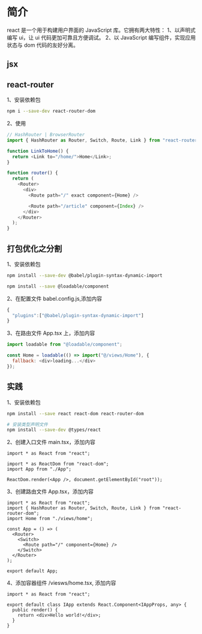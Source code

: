 # 简介

react 是一个用于构建用户界面的 JavaScript 库。它拥有两大特性：
1、以声明式编写 ui，让 ui 代码更加可靠且方便调试。
2、以 JavaScript 编写组件，实现应用状态与 dom 代码的友好分离。

## jsx

## react-router

1、安装依赖包

```bash
npm i --save-dev react-router-dom

```

2、使用

```ts
// HashRouter | BrowserRouter
import { HashRouter as Router, Switch, Route, Link } from "react-router-dom";

function LinkToHome() {
  return <Link to="/home/">Home</Link>;
}

function router() {
  return (
    <Router>
      <div>
        <Route path="/" exact component={Home} />

        <Route path="/article" component={Index} />
      </div>
    </Router>
  );
}
```

## 打包优化之分割

1、安装依赖包

```bash
npm install --save-dev @babel/plugin-syntax-dynamic-import

npm install --save @loadable/component
```

2、在配置文件 babel.config.js,添加内容

```js
{
  "plugins":["@babel/plugin-syntax-dynamic-import"]
}
```

3、在路由文件 App.tsx 上，添加内容

```js
import loadable from "@loadable/component";

const Home = loadable(() => import("@/views/Home"), {
  fallback: <div>loading...</div>
});
```

## 实践

1、安装依赖包

```bash
npm install --save react react-dom react-router-dom

# 安装类型声明文件
npm install --save-dev @types/react
```

2、创建入口文件 main.tsx，添加内容

```tsx
import * as React from "react";

import * as ReactDom from "react-dom";
import App from "./App";

ReactDom.render(<App />, document.getElementById("root"));
```

3、创建路由文件 App.tsx，添加内容

```tsx
import * as React from "react";
import { HashRouter as Router, Switch, Route, Link } from "react-router-dom";
import Home from "./views/home";

const App = () => (
  <Router>
    <Switch>
      <Route path="/" component={Home} />
    </Switch>
  </Router>
);

export default App;
```

4、添加容器组件 /viesws/home.tsx, 添加内容

```tsx
import * as React from "react";

export default class IApp extends React.Component<IAppProps, any> {
  public render() {
    return <div>Hello world!</div>;
  }
}
```
